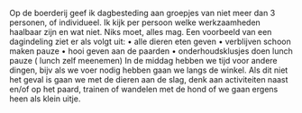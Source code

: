 Op de boerderij geef ik dagbesteding aan groepjes van niet meer dan 3 personen, of individueel. Ik kijk per persoon welke werkzaamheden haalbaar zijn en wat niet. Niks moet, alles mag. Een voorbeeld van een dagindeling ziet er als volgt uit:
• alle dieren eten geven
• verblijven schoon maken
pauze
• hooi geven aan de paarden
• onderhoudsklusjes doen
lunch pauze ( lunch zelf meenemen)
In de middag hebben we tijd voor andere dingen, bijv als we voer nodig hebben gaan we langs de winkel. Als dit niet het geval is gaan we met de dieren aan de slag, denk aan activiteiten naast en/of op het paard, trainen of wandelen met de hond of we gaan ergens heen als klein uitje.
